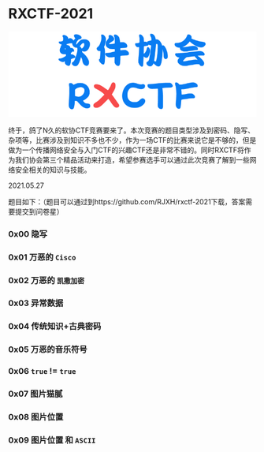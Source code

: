 # RXCTF-2021

![rxctflogo](assets\images\rxctflogo.png)

终于，鸽了N久的软协CTF竞赛要来了。本次竞赛的题目类型涉及到密码、隐写、杂项等，比赛涉及到知识不多也不少，作为一场CTF的比赛来说它是不够的，但是做为一个传播网络安全与入门CTF的兴趣CTF还是非常不错的。同时RXCTF将作为我们协会第三个精品活动来打造，希望参赛选手可以通过此次竞赛了解到一些网络安全相关的知识与技能。

2021.05.27

题目如下：（题目可以通过到https://github.com/RJXH/rxctf-2021下载，答案需要提交到问卷星）

### 0x00 隐写

### 0x01 万恶的 `Cisco`

### 0x02 万恶的 `凯撒加密`

### 0x03 异常数据

### 0x04 传统知识+古典密码

### 0x05 万恶的音乐符号

### 0x06 `true` != `true`

### 0x07 图片猫腻

### 0x08 图片位置

### 0x09 图片位置 和 `ASCII`
